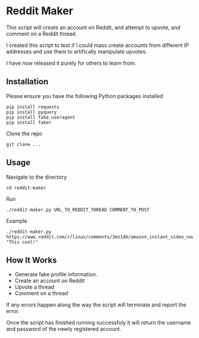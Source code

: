 Reddit Maker
============

This script will create an account on Reddit, and attempt to upvote, and comment on a Reddit thread.

I created this script to test if I could mass create accounts from different IP addresses and use them to artifically manipulate upvotes.

I have now released it purely for others to learn from.

Installation
------------

Please ensure you have the following Python packages installed

    pip install requests
    pip install pyquery
    pip install fake_useragent
    pip install faker

Clone the repo

    git clone ...

Usage
-----

Navigate to the directory

    cd reddit-maker

Run

    ./reddit-maker.py URL_TO_REDDIT_THREAD COMMENT_TO_POST

Example

    ./reddit-maker.py https://www.reddit.com/r/linux/comments/3mz1db/amazon_instant_video_now_works_in_linux/ "This cool!"

How It Works
------------

+ Generate fake profile information.
+ Create an account on Reddit
+ Upvote a thread
+ Comment on a thread

If any errors happen along the way the script will terminate and report the error.

Once the script has finished running successfuly it will return the username and password of the newly registered account.
